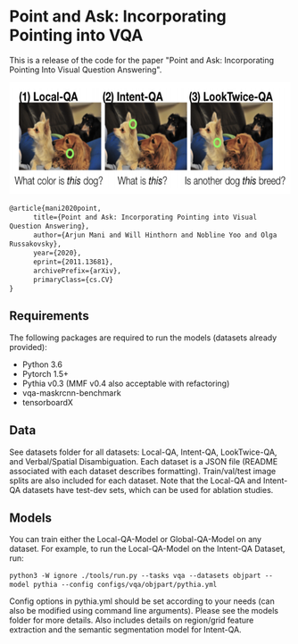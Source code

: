# Point and Ask: Incorporating Pointing into VQA

This is a release of the code for the paper "Point and Ask: Incorporating Pointing Into Visual Question Answering".

<p>
  <img src="pointingqa.png" width="620" height="200" />
</p>

```
@article{mani2020point,
      title={Point and Ask: Incorporating Pointing into Visual Question Answering}, 
      author={Arjun Mani and Will Hinthorn and Nobline Yoo and Olga Russakovsky},
      year={2020},
      eprint={2011.13681},
      archivePrefix={arXiv},
      primaryClass={cs.CV}
}
```
## Requirements

The following packages are required to run the models (datasets already provided):

* Python 3.6
* Pytorch 1.5+
* Pythia v0.3 (MMF v0.4 also acceptable with refactoring)
* vqa-maskrcnn-benchmark
* tensorboardX

## Data

See datasets folder for all datasets: Local-QA, Intent-QA, LookTwice-QA, and Verbal/Spatial Disambiguation. Each dataset is a JSON file (README associated with each dataset describes formatting). Train/val/test image splits are also included for each dataset. Note that the Local-QA and Intent-QA datasets have test-dev sets, which can be used for ablation studies. 

## Models

You can train either the Local-QA-Model or Global-QA-Model on any dataset. For example, to run the Local-QA-Model on the Intent-QA Dataset, run:

```
python3 -W ignore ./tools/run.py --tasks vqa --datasets objpart --model pythia --config configs/vqa/objpart/pythia.yml
```

Config options in pythia.yml should be set according to your needs (can also be modified using command line arguments). Please see the models folder for more details. Also includes details on region/grid feature extraction and the semantic segmentation model for Intent-QA.
